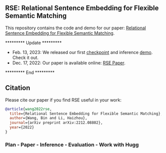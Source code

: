 ## RSE: Relational Sentence Embedding for Flexible Semantic Matching

This repository contains the code and demo for our paper: [Relational Sentence Embedding for Flexible Semantic Matching](https://arxiv.org/abs/2212.08802).

********* Update *********

- Feb. 13, 2023: We released our first [checkpoint]((demo/)) and inference [demo](demo/). Check it out.
- Dec. 17, 2022: Our paper is available online: [RSE Paper](https://arxiv.org/abs/2212.08802).

********* End *********






## Citation

Please cite our paper if you find RSE useful in your work:

```bibtex
@article{wang2022rse,
  title={Relational Sentence Embedding for Flexible Semantic Matching},
  author={Wang, Bin and Li, Haizhou},
  journal={arXiv preprint arXiv:2212.08802},
  year={2022}
}
```



### Plan - Paper - Inference - Evaluation - Work with Hugg

